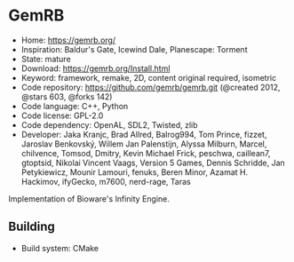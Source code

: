 # GemRB

- Home: https://gemrb.org/
- Inspiration: Baldur's Gate, Icewind Dale, Planescape: Torment
- State: mature
- Download: https://gemrb.org/Install.html
- Keyword: framework, remake, 2D, content original required, isometric
- Code repository: https://github.com/gemrb/gemrb.git (@created 2012, @stars 603, @forks 142)
- Code language: C++, Python
- Code license: GPL-2.0
- Code dependency: OpenAL, SDL2, Twisted, zlib
- Developer: Jaka Kranjc, Brad Allred, Balrog994, Tom Prince, fizzet, Jaroslav Benkovský, Willem Jan Palenstijn, Alyssa Milburn, Marcel, chilvence, Tomsod, Dmitry, Kevin Michael Frick, peschwa, caillean7, gtoptsid, Nikolai Vincent Vaags, Version 5 Games, Dennis Schridde, Jan Petykiewicz, Mounir Lamouri, fenuks, Beren Minor, Azamat H. Hackimov, ifyGecko, m7600, nerd-rage, Taras

Implementation of Bioware's Infinity Engine.

## Building

- Build system: CMake
